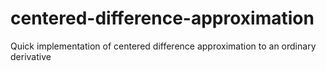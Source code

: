 # centered-difference-approximation
Quick implementation of centered difference approximation to an ordinary derivative
